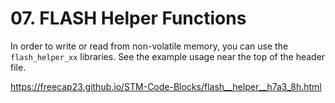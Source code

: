 # 07. FLASH Helper Functions

In order to write or read from non-volatile memory, you can use the `flash_helper_xx` libraries. See the example usage near the top of the header file.

https://freecap23.github.io/STM-Code-Blocks/flash__helper__h7a3_8h.html
